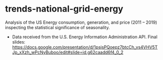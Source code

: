 # trends-national-grid-energy

Analysis of the US Energy consumption, generation, and price (2011 – 2019) inspecting the statistical significance of seasonality. 
-	Data received from the U.S. Energy Information Administration API. 
Final slides: https://docs.google.com/presentation/d/1psjsPQoepz7btcCh_vs4VHV5TJp_xXzh_wPcNyBuboo/edit#slide=id.g62caadd6f4_0_2
